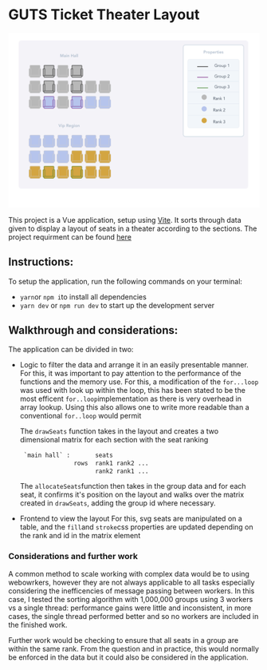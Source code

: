 # GUTS Ticket Theater Layout

![Theater](https://github.com/davidkayce/GUTS-Ticket/blob/master/theater.png)

This project is a Vue application, setup using [Vite](https://vitejs.dev). It sorts through data given to display a layout of seats in a theater according to the sections. The project requirment can be found [here](https://github.com/davidkayce/GUTS-Ticket/requirement.pdf)

## Instructions:

To setup the application, run the following commands on your terminal: 

- `yarn`or `npm i`to install all dependencies
- `yarn dev` or `npm run dev` to start up the development server

## Walkthrough and considerations:

The application can be divided in two:

- Logic to filter the data and arrange it in an easily presentable manner. 
  For this, it was important to pay attention to the performance of the functions and the memory use. For this, a modification of the `for...loop` was used with look up within the loop, this has been stated to be the most efficent `for..loop`implementation as there is very overhead in array lookup. Using this also allows one to write more readable than a conventional `for..loop` would permit

  The `drawSeats` function takes in the layout and creates a two dimensional matrix for each section with the seat ranking

       `main hall` :       seats
                     rows  rank1 rank2 ... 
                           rank2 rank1 ...

  The `allocateSeats`function then takes in the group data and for each seat, it confirms it's position on the layout and walks over the matrix created in `drawSeats`, adding the group id where necessary.

- Frontend to view the layout
  For this, svg seats are manipulated on a table, and the `fill`and `stroke`css properties are updated depending on the rank and id in the matrix element

### Considerations and further work

A common method to scale working with complex data would be to using webowrkers, however they are not always applicable to all tasks especially considering the inefficencies of message passing between workers. In this case, I tested the sorting algorithm with 1,000,000 groups using 3 workers vs a single thread: performance gains were little and inconsistent, in more cases, the single thread performed better and so no workers are included in the finished work.

Further work would be checking to ensure that all seats in a group are within the same rank. From the question and in practice, this would normally be enforced in the data but it could also be considered in the application.


